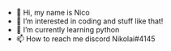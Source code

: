 - 👋 Hi, my name is Nico
- 👀 I’m interested in coding and stuff like that!
- 🌱 I’m currently learning python
- 📫 How to reach me discord Nikolai#4145

<!---
VZRLegion/VZRLegion is a ✨ special ✨ repository because its `README.md` (this file) appears on your GitHub profile.
You can click the Preview link to take a look at your changes.
--->
